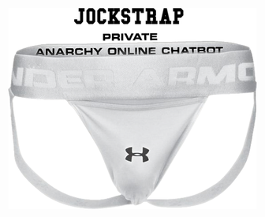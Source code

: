 <p align="center">
    <img src="https://github.com/ReleaseOverflow/Jockstrap/blob/master/images/jockstrap_white_is_better__.png?raw=true" alt="Image" width="550" height="408" />
</p>

